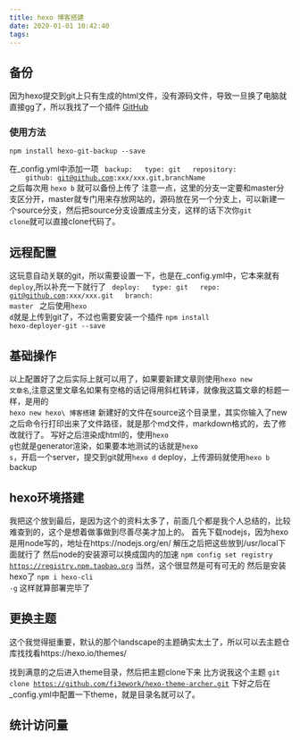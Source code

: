 ```yaml
---
title: hexo 博客搭建
date: 2020-01-01 10:42:40
tags:
---
```

## 备份
因为hexo提交到git上只有生成的html文件，没有源码文件，导致一旦换了电脑就直接gg了，所以我找了一个插件
[GitHub](https://github.com/coneycode/hexo-git-backup)
### 使用方法
<code>npm install hexo-git-backup --save</code>

在_config.yml中添加一项
<code>
backup:
&emsp;&emsp;type: git
&emsp;&emsp;repository:
&emsp;&emsp;&emsp;&emsp;github: git@github.com:xxx/xxx.git,branchName
</code>
之后每次用
<code>hexo b</code>
就可以备份上传了
注意一点，这里的分支一定要和master分支区分开，master就专门用来存放网站的，源码放在另一个分支上，可以新建一个source分支，然后把source分支设置成主分支，这样的话下次你<code>git clone</code>就可以直接clone代码了。
## 远程配置
这玩意自动关联的git，所以需要设置一下，也是在_config.yml中，它本来就有<code>deploy</code>,所以补充一下就行了
<code>
deploy:
&emsp;&emsp;type: git
&emsp;&emsp;repo: git@github.com:xxx/xxx.git
&emsp;&emsp;branch: master
</code>
之后使用<code>hexo d</code>就是上传到git了，不过也需要安装一个插件
<code>npm install hexo-deployer-git --save</code>

## 基础操作
以上配置好了之后实际上就可以用了，如果要新建文章则使用<code>hexo new 文章名</code>,注意这里文章名如果有空格的话记得用斜杠转译，就像我这篇文章的标题一样，是用的<code> hexo new hexo\ 博客搭建</code>
新建好的文件在source这个目录里，其实你输入了new之后命令行打印出来了文件路径，就是那个md文件，markdown格式的，去了修改就行了。
写好之后渲染成html的，使用<code>hexo g</code>也就是generator渲染，如果要本地测试的话就是<code>hexo s</code>，开启一个server，提交到git就用<code>hexo d</code> deploy，上传源码就使用<code>hexo b</code> backup

## hexo环境搭建
我把这个放到最后，是因为这个的资料太多了，前面几个都是我个人总结的，比较难查到的，这个是想着做事做到尽善尽美才加上的。
首先下载nodejs，因为hexo是用node写的，地址在https://nodejs.org/en/
解压之后把这些放到/usr/local下面就行了
然后node的安装源可以换成国内的加速
<code>npm config set registry https://registry.npm.taobao.org</code>
当然，这个很显然是可有可无的
然后是安装hexo了
<code>npm i hexo-cli -g</code>
这样就算部署完毕了

## 更换主题
这个我觉得挺重要，默认的那个landscape的主题确实太土了，所以可以去主题仓库找找看https://hexo.io/themes/

找到满意的之后进入theme目录，然后把主题clone下来
比方说我这个主题
<code>git clone https://github.com/fi3ework/hexo-theme-archer.git</code>
下好之后在_config.yml中配置一下theme，就是目录名就可以了。

## 统计访问量